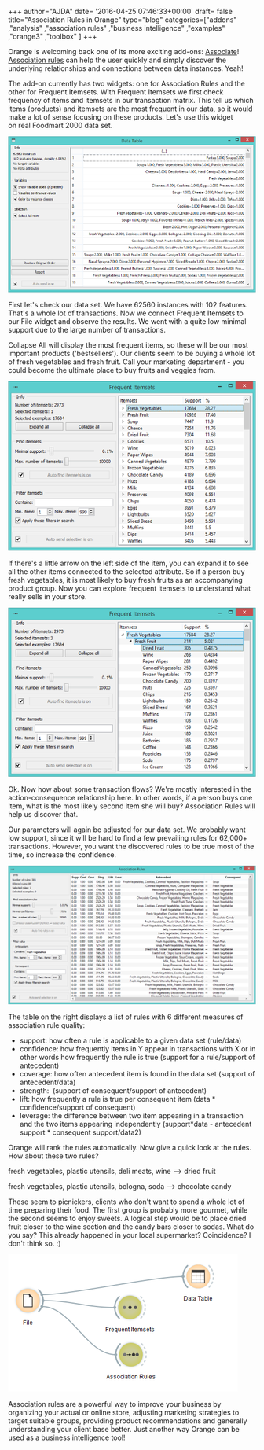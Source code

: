 +++
author="AJDA"
date= '2016-04-25 07:46:33+00:00'
draft= false
title="Association Rules in Orange"
type="blog"
categories=["addons" ,"analysis" ,"association rules" ,"business intelligence" ,"examples"  ,"orange3" ,"toolbox" ]
+++

Orange is welcoming back one of its more exciting add-ons: [Associate](https://pypi.python.org/pypi/Orange3-Associate)! [Association rules](https://en.wikipedia.org/wiki/Association_rule_learning) can help the user quickly and simply discover the underlying relationships and connections between data instances. Yeah!

The add-on currently has two widgets: one for Association Rules and the other for Frequent Itemsets. With Frequent Itemsets we first check frequency of items and itemsets in our transaction matrix. This tell us which items (products) and itemsets are the most frequent in our data, so it would make a lot of sense focusing on these products. Let's use this widget on real Foodmart 2000 data set.

![](/images/2016/04/blog5-1.png)

First let's check our data set. We have 62560 instances with 102 features. That's a whole lot of transactions. Now we connect Frequent Itemsets to our File widget and observe the results. We went with a quite low minimal support due to the large number of transactions.

Collapse All will display the most frequent items, so these will be our most important products ('bestsellers'). Our clients seem to be buying a whole lot of fresh vegetables and fresh fruit. Call your marketing department - you could become the ultimate place to buy fruits and veggies from.

![](/images/2016/04/blog2-1.png)

If there's a little arrow on the left side of the item, you can expand it to see all the other items connected to the selected attribute. So if a person buy fresh vegetables, it is most likely to buy fresh fruits as an accompanying product group. Now you can explore frequent itemsets to understand what really sells in your store.

![](/images/2016/04/blog3-1.png)

Ok. Now how about some transaction flows? We're mostly interested in the action-consequence relationship here. In other words, if a person buys one item, what is the most likely second item she will buy? Association Rules will help us discover that.

Our parameters will again be adjusted for our data set. We probably want low support, since it will be hard to find a few prevailing rules for 62,000+ transactions. However, you want the discovered rules to be true most of the time, so increase the confidence.

![](/images/2016/04/blog1.png)

The table on the right displays a list of rules with 6 different measures of association rule quality:


* support: how often a rule is applicable to a given data set (rule/data)
* confidence: how frequently items in Y appear in transactions with X or in other words how frequently the rule is true (support for a rule/support of antecedent)
* coverage: how often antecedent item is found in the data set (support of antecedent/data)
* strength:  (support of consequent/support of antecedent)
* lift: how frequently a rule is true per consequent item (data * confidence/support of consequent)
* leverage: the difference between two item appearing in a transaction and the two items appearing independently (support*data - antecedent support * consequent support/data2)


Orange will rank the rules automatically. Now give a quick look at the rules. How about these two rules?


fresh vegetables, plastic utensils, deli meats, wine --> dried fruit

fresh vegetables, plastic utensils, bologna, soda --> chocolate candy


These seem to picnickers, clients who don't want to spend a whole lot of time preparing their food. The first group is probably more gourmet, while the second seems to enjoy sweets. A logical step would be to place dried fruit closer to the wine section and the candy bars closer to sodas. What do you say? This already happened in your local supermarket? Coincidence? I don't think so. :)

![](/images/2016/04/blog6.png)

Association rules are a powerful way to improve your business by organizing your actual or online store, adjusting marketing strategies to target suitable groups, providing product recommendations and generally understanding your client base better. Just another way Orange can be used as a business intelligence tool!
